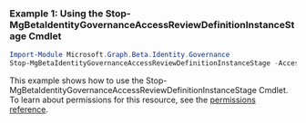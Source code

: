 ### Example 1: Using the Stop-MgBetaIdentityGovernanceAccessReviewDefinitionInstanceStage Cmdlet
```powershell
Import-Module Microsoft.Graph.Beta.Identity.Governance
Stop-MgBetaIdentityGovernanceAccessReviewDefinitionInstanceStage -AccessReviewScheduleDefinitionId $accessReviewScheduleDefinitionId -AccessReviewInstanceId $accessReviewInstanceId -AccessReviewStageId $accessReviewStageId
```
This example shows how to use the Stop-MgBetaIdentityGovernanceAccessReviewDefinitionInstanceStage Cmdlet.
To learn about permissions for this resource, see the [permissions reference](/graph/permissions-reference).
